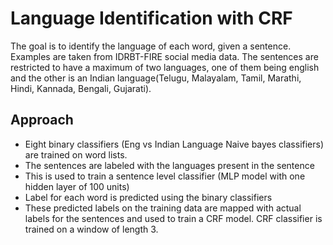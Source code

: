 # Language Identification with CRF

The goal is to identify the language of each word, given a sentence. Examples are taken
from IDRBT-FIRE social media data. The sentences are restricted to have a maximum of two
languages, one of them being english and the other is an Indian language(Telugu, Malayalam,
Tamil, Marathi, Hindi, Kannada, Bengali, Gujarati).

## Approach


- Eight binary classifiers (Eng vs Indian Language Naive bayes classifiers) are trained on
  word lists.
- The sentences are labeled with the languages present in the sentence
- This is used to train a sentence level classifier (MLP model with one hidden layer of 100
  units)
- Label for each word is predicted using the binary classifiers
- These predicted labels on the training data are mapped with actual labels for the
  sentences and used to train a CRF model. CRF classifier is trained on a window of length
  3. 
